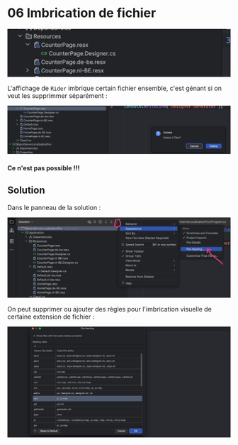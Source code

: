 # 06 Imbrication de fichier

<img src="assets/file-nesting-example-iisgdtrehcbval.png" alt="file-nesting-example-iisgdtrehcbval" />

L'affichage de `Rider` imbrique certain fichier ensemble, c'est génant si on veut les supprimmer séparément :

<img src="assets/delete-two-file-opaaqszedcxwfghyt.png" alt="delete-two-file-opaaqszedcxwfghyt" />

#### Ce n'est pas possible !!!

## Solution

Dans le panneau de la solution :

<img src="assets/settings-file-nesting-aasdqezrrrzz.png" alt="settings-file-nesting-aasdqezrrrzz" />

On peut supprimer ou ajouter des règles pour l'imbrication visuelle de certaine extension de fichier :

<img src="assets/pannel-apperance-file-nesting-hhjsfdrteyuunbcv.png" alt="pannel-apperance-file-nesting-hhjsfdrteyuunbcv" />